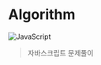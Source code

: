 # Algorithm

<p>
<img alt="JavaScript" src="http://img.shields.io/badge/-JavaScript-F7DF1E?style=flat&logo=JavaScript&logoColor=white"/>
</p>

> 자바스크립트 문제풀이
